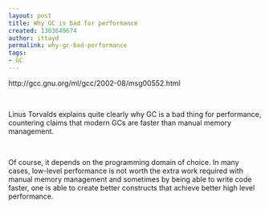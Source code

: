 ```yaml
---
layout: post
title: Why GC is bad for performance
created: 1303649674
author: ittayd
permalink: why-gc-bad-performance
tags:
- GC
---
```

<p>http://gcc.gnu.org/ml/gcc/2002-08/msg00552.html</p>
<p>&nbsp;</p>
<p>Linus Torvalds explains quite clearly why GC is a bad thing for performance, countering claims that modern GCs are faster than manual memory management. </p>
<p>&nbsp;</p>
<p>Of course, it depends on the programming domain of choice. In many cases, low-level performance is not worth the extra work required with manual memory management and sometimes by being able to write code faster, one is able to create better constructs that achieve better high level performance.</p>
